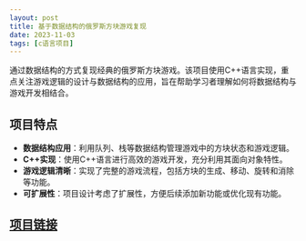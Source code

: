 ```yaml
---
layout: post
title: 基于数据结构的俄罗斯方块游戏复现
date: 2023-11-03
tags: [c语言项目]
---
```

通过数据结构的方式复现经典的俄罗斯方块游戏。该项目使用C++语言实现，重点关注游戏逻辑的设计与数据结构的应用，旨在帮助学习者理解如何将数据结构与游戏开发相结合。

## 项目特点
- **数据结构应用**：利用队列、栈等数据结构管理游戏中的方块状态和游戏逻辑。
- **C++实现**：使用C++语言进行高效的游戏开发，充分利用其面向对象特性。
- **游戏逻辑清晰**：实现了完整的游戏流程，包括方块的生成、移动、旋转和消除等功能。
- **可扩展性**：项目设计考虑了扩展性，方便后续添加新功能或优化现有功能。

## [项目链接](https://github.com/CristaLeeyt/Tetris-game-reproduction-based-on-data-structure) 

